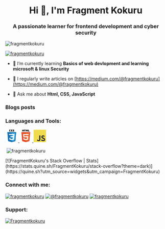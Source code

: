 <h1 align="center">Hi 👋, I'm Fragment Kokuru</h1>
<h3 align="center">A passionate learner for frontend development and cyber security</h3>

<p align="left"> <img src="https://komarev.com/ghpvc/?username=fragmentkokuru&label=Profile%20views&color=0e75b6&style=flat" alt="fragmentkokuru" /> </p>

<p align="left"> <a href="https://twitter.com/fragmentkokuru" target="blank"><img src="https://img.shields.io/twitter/follow/fragmentkokuru?logo=twitter&style=for-the-badge" alt="fragmentkokuru" /></a> </p>

- 🌱 I’m currently learning **Basics of web devlopment and learning microsoft & linux Security**

- 📝 I regularly write articles on [https://medium.com/@fragmentkokuru](https://medium.com/@fragmentkokuru)

- 💬 Ask me about **Html, CSS, JavaScript**

### Blogs posts
<!-- BLOG-POST-LIST:START -->
<!-- BLOG-POST-LIST:END -->


<h3 align="left">Languages and Tools:</h3>
<p align="left"> <a href="https://www.w3schools.com/css/" target="_blank" rel="noreferrer"> <img src="https://raw.githubusercontent.com/devicons/devicon/master/icons/css3/css3-original-wordmark.svg" alt="css3" width="40" height="40"/> </a> <a href="https://www.w3.org/html/" target="_blank" rel="noreferrer"> <img src="https://raw.githubusercontent.com/devicons/devicon/master/icons/html5/html5-original-wordmark.svg" alt="html5" width="40" height="40"/> </a> <a href="https://developer.mozilla.org/en-US/docs/Web/JavaScript" target="_blank" rel="noreferrer"> <img src="https://raw.githubusercontent.com/devicons/devicon/master/icons/javascript/javascript-original.svg" alt="javascript" width="40" height="40"/> </a> </p>



<p>&nbsp;<img align="center" src="https://github-readme-stats.vercel.app/api?username=fragmentkokuru&show_icons=true&locale=en" alt="fragmentkokuru" /></p>
[![FragmentKokuru's Stack Overflow | Stats](https://stats.quine.sh/FragmentKokuru/stack-overflow?theme=dark)](https://quine.sh?utm_source=widgets&utm_campaign=FragmentKokuru)

<h3 align="left">Connect with me:</h3>
<p align="left">
<a href="https://twitter.com/fragmentkokuru" target="blank"><img align="center" src="https://raw.githubusercontent.com/rahuldkjain/github-profile-readme-generator/master/src/images/icons/Social/twitter.svg" alt="fragmentkokuru" height="30" width="40" /></a>
<a href="https://medium.com/@fragmentkokuru" target="blank"><img align="center" src="https://raw.githubusercontent.com/rahuldkjain/github-profile-readme-generator/master/src/images/icons/Social/medium.svg" alt="@fragmentkokuru" height="30" width="40" /></a>
<a href="https://www.youtube.com/c/fragmentkokuru" target="blank"><img align="center" src="https://raw.githubusercontent.com/rahuldkjain/github-profile-readme-generator/master/src/images/icons/Social/youtube.svg" alt="fragmentkokuru" height="30" width="40" /></a>
  <h3 >Support:</h3>
<p><a href="https://ko-fi.com/Fragmentkokuru"> <img  src="https://cdn.ko-fi.com/cdn/kofi3.png?v=3" height="50" width="210" alt="Fragmentkokuru"></a></p>
</p>




<!---
FragmentKokuru/FragmentKokuru is a ✨ special ✨ repository because its `README.md` (this file) appears on your GitHub profile.
You can click the Preview link to take a look at your changes.
--->
